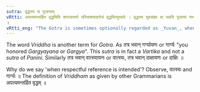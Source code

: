 ```yaml
---
sutra: वृद्धस्य च पूजायाम्
vRtti: अपत्यमन्तर्हित वृद्धमिति शास्त्रान्तरे परिभाषणाद्गोत्रं वृद्धमित्युच्यते । वृद्धस्य युवसंज्ञा वा भवति पूजायां गम्यमानायाम् । संज्ञासामर्थ्याद्गोत्रं युवप्रत्ययेन पुनरुच्यते
॥
vRtti_eng: "The Gotra is sometimes optionally regarded as _Yuvan_, when respectful reference to him is intended."
---
```

The word _Vriddha_ is another term for _Gotra_. As तत्र भवान् गर्ग्यायणः or गार्ग्यः "you honored _Gargyayana_ or _Gargya_". This _sutra_ is in fact a _Vartika_  and not a _sutra_ of _Panini_. Similarly तत्र भवान् वात्स्यायनः or वात्स्यः, तत्र भवान् दाक्षायणः or दाक्षिः ॥

Why do we say 'when respectful reference is intended'? Observe, वात्स्यः and गार्ग्यः ॥ The definition of _Vriddham_ as given by other Grammarians is अपत्यमन्तर्हित वृद्धम् ॥
